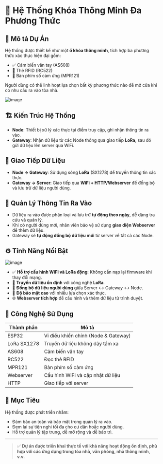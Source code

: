 # 🔐 Hệ Thống Khóa Thông Minh Đa Phương Thức

## 🧩 Mô tả Dự Án

Hệ thống được thiết kế như một **ổ khóa thông minh**, tích hợp ba phương thức xác thực hiện đại gồm:

- ✅ Cảm biến vân tay (AS608)  
- 📶 Thẻ RFID (RC522)  
- 🔢 Bàn phím số cảm ứng (MPR121)  

Người dùng có thể linh hoạt lựa chọn bất kỳ phương thức nào để mở cửa khi có nhu cầu ra vào tòa nhà.

![image](https://github.com/user-attachments/assets/1f48d10d-1b0c-4f69-a9cf-78ef74de5a39)

## 🏗️ Kiến Trúc Hệ Thống

- **Node**: Thiết bị xử lý xác thực tại điểm truy cập, ghi nhận thông tin ra vào.
- **Gateway**: Nhận dữ liệu từ các Node thông qua giao tiếp **LoRa**, sau đó gửi dữ liệu lên server qua WiFi.

## 📡 Giao Tiếp Dữ Liệu

- **Node → Gateway**: Sử dụng sóng **LoRa** (SX1278) để truyền thông tin xác thực.
- **Gateway → Server**: Giao tiếp qua **WiFi + HTTP/Webserver** để đồng bộ và lưu trữ dữ liệu người dùng.

## 📅 Quản Lý Thông Tin Ra Vào

- Dữ liệu ra vào được phân loại và lưu trữ **tự động theo ngày**, dễ dàng tra cứu và quản lý.
- Khi có người dùng mới, nhân viên bảo vệ sử dụng **giao diện Webserver** để thêm dữ liệu.
- Gateway sẽ **tự động đồng bộ dữ liệu mới** từ server về tất cả các Node.

## ⚙️ Tính Năng Nổi Bật

![image](https://github.com/user-attachments/assets/17951768-ba2f-4ced-ad5e-eba21d832e07)

- ✅ **Hỗ trợ cấu hình WiFi và LoRa động**: Không cần nạp lại firmware khi thay đổi mạng.
- 📡 **Truyền dữ liệu ổn định** với công nghệ **LoRa**.
- 🔄 **Đồng bộ dữ liệu người dùng** giữa Server ↔ Gateway ↔ Node.
- 🔐 **Độ bảo mật cao** với nhiều lựa chọn xác thực.
- 🌐 **Webserver tích hợp** để cấu hình và thêm dữ liệu từ trình duyệt.

## 🧠 Công Nghệ Sử Dụng

| Thành phần        | Mô tả                          |
|------------------|--------------------------------|
| ESP32            | Vi điều khiển chính (Node & Gateway) |
| LoRa SX1278      | Truyền dữ liệu không dây tầm xa |
| AS608            | Cảm biến vân tay               |
| RC522            | Đọc thẻ RFID                   |
| MPR121           | Bàn phím số cảm ứng            |
| Webserver        | Cấu hình WiFi và cập nhật dữ liệu |
| HTTP             | Giao tiếp với server           |

## 🎯 Mục Tiêu

Hệ thống được phát triển nhằm:

- Đảm bảo an toàn và bảo mật trong quản lý ra vào.
- Đem lại sự tiện nghi tối đa cho cư dân hoặc người dùng.
- Hỗ trợ quản lý tập trung, dễ mở rộng và dễ bảo trì.

---

> ✅ **Dự án được triển khai thực tế với khả năng hoạt động ổn định, phù hợp với các ứng dụng trong tòa nhà, văn phòng, nhà thông minh, v.v.**
